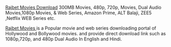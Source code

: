 <p><a href="https://rajbet-movies.in">Rajbet Movies Download</a> 300MB Movies, 480p, 720p, Movies, Dual Audio Movies,1080p Movies, &amp; Web Series, Amazon Prime, ALT Balaji, ZEE5 ,Netflix WEB Series etc.</p>
<p><a href="https://rajbet-movies.in">Rajbet Movies </a>is a Popular movie and web series downloading portal of Hollywood and Bollywood movies. and provide direct download link such as 1080p,720p, and 480p Dual Audio In English and Hindi.</p>
